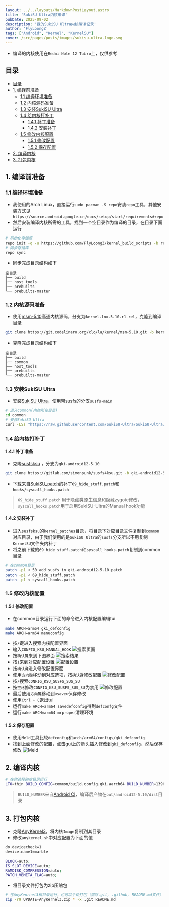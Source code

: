 ```yaml
---
layout: ../../layouts/MarkdownPostLayout.astro
title: 'SukiSU Ultra内核编译'
pubDate: 2025-09-02
description: '我的SukiSU Ultra内核编译记录'
author: 'FlyLoongZ'
tags: ["Android", "Kernel", "KernelSU"]
cover: /src/pages/posts/images/sukisu-ultra-logo.svg
---
```

- 编译的内核使用在`Redmi Note 12 Tubro`上，仅供参考
  
## 目录
- [目录](#目录)
- [1. 编译前准备](#1-编译前准备)
  - [1.1 编译环境准备](#11-编译环境准备)
  - [1.2 内核源码准备](#12-内核源码准备)
  - [1.3 安装SukiSU Ultra](#13-安装sukisu-ultra)
  - [1.4 给内核打补丁](#14-给内核打补丁)
    - [1.4.1 补丁准备](#141-补丁准备)
    - [1.4.2 安装补丁](#142-安装补丁)
  - [1.5 修改内核配置](#15-修改内核配置)
    - [1.5.1 修改配置](#151-修改配置)
    - [1.5.2 保存配置](#152-保存配置)
- [2. 编译内核](#2-编译内核)
- [3. 打包内核](#3-打包内核)


## 1. 编译前准备
### 1.1 编译环境准备
- 我使用的Arch Linux，直接运行`sudo pacman -S repo`安装`repo`工具，其他安装方式见`https://source.android.google.cn/docs/setup/start/requirements#repo`
- 然后安装编译内核所需的工具，找到一个空目录作为编译的目录，在目录下面运行
```  bash
# 初始化存储库
repo init -q -u https://github.com/FlyLoongZ/kernel_build_scripts -b repo_manifest
# 同步存储库
repo sync
```
- 同步完成目录结构如下
```
空目录
├── build
├── host_tools
├── prebuilts 
└── prebuilts-master
```

### 1.2 内核源码准备
- 使用[msm-5.10](https://git.codelinaro.org/clo/la/kernel/msm-5.10)高通内核源码，分支为`kernel.lnx.5.10.r1-rel`，克隆到编译目录
``` bash
git clone https://git.codelinaro.org/clo/la/kernel/msm-5.10.git -b kernel.lnx.5.10.r1-rel common
```
- 克隆完成目录结构如下
```
空目录
├── build
├── common
├── host_tools
├── prebuilts 
└── prebuilts-master
```

### 1.3 安装SukiSU Ultra
- 安装[SukiSU Ultra](https://github.com/SukiSU-Ultra/SukiSU-Ultra)，使用带susfs的分支`susfs-main`
``` bash
# 进入common(内核所在目录)
cd common
# 安装SukiSU Ultra
curl -LSs "https://raw.githubusercontent.com/SukiSU-Ultra/SukiSU-Ultra/main/kernel/setup.sh" | bash -s susfs-main
```

### 1.4 给内核打补丁
#### 1.4.1 补丁准备
- 克隆[susfsksu](https://gitlab.com/simonpunk/susfs4ksu) ，分支为`gki-android12-5.10`
``` bash
git clone https://gitlab.com/simonpunk/susfs4ksu.git -b gki-android12-5.10
```
- 下载来自[SukiSU_patch](https://github.com/SukiSU-Ultra/SukiSU_patch)的补丁`69_hide_stuff.patch`和`hooks/syscall_hooks.patch`
> `69_hide_stuff.patch` 用于隐藏类原生信息和隐藏zygote修改，
`syscall_hooks.patch`用于启用SukiSU-Ultra的Manual hook功能
#### 1.4.2 安装补丁
- 进入`susfsksu`的`kernel_patches`目录，将目录下对应目录文件复制到`common`对应目录，由于我们使用的是`SukiSU Ultra`的`susfs`分支所以不用复制`KernelSU`文件夹内补丁
- 将之前下载的`69_hide_stuff.patch`和`syscall_hooks.patch`复制到common目录
``` bash
# 在common目录
patch -p1 < 50_add_susfs_in_gki-android12-5.10.patch
patch -p1 < 69_hide_stuff.patch
patch -p1 < syscall_hooks.patch
```

### 1.5 修改内核配置
#### 1.5.1 修改配置
- 在common目录运行下面的命令进入内核配置编辑tui
``` bash
make ARCH=arm64 gki_defconfig
make ARCH=arm64 menuconfig
```
- 按`/`键进入搜索内核配置界面
- 输入`CONFIG_KSU_MANUAL_HOOK`
![搜索页面](images/kernel_config_tui_search.png)
- 按`确认键`来到下图界面
![搜索结果](images/kernel_config_tui_search_results.png)
- 按`1`来到对应配置设置
![配置设置](images/kernel_config_tui_set.png)
- 按`确认键`进入修改配置界面
- 使用`方向键`移动到对应选项，按`确认键`修改配置
![修改配置](images/kernel_config_tui_edit.png)
- 按`/`搜索`CONFIG_KSU_SUSFS_SUS_SU`
- 按`空格`修改`CONFIG_KSU_SUSFS_SUS_SU`为禁用
![修改配置](images/kernel_config_tui_disable.png)
- 最后使用`方向键`移动到`<save>`保存修改
- 使用`Ctrl + C`退出tui
- 运行`make ARCH=arm64 savedefconfig`得到`defconfg`文件
- 运行`make ARCH=arm64 mrproper`清理环境

#### 1.5.2 保存配置
- 使用`Meld`工具比较`defconfig`和`arch/arm64/configs/gki_defconfig`
- 找到上面修改的配置，点击gui上的箭头插入修改到`gki_defconfig`，然后保存修改
![Meld](images/config_meld.png)

## 2. 编译内核
``` bash
# 在你选择的空目录运行
LTO=thin BUILD_CONFIG=common/build.config.gki.aarch64 BUILD_NUMBER=13968086 build/build.sh -j$(nproc --all) | tee build.log
```
> `BUILD_NUMBER`来自[Android CI](ci.android.com)，编译后产物在`out/android12-5.10/dist`目录

## 3. 打包内核
- 克隆[AnyKernel3](https://github.com/osm0sis/AnyKernel3)，将内核`Image`复制到其目录
- 修改`anykernel.sh`中对应配置为下面的值
``` bash
do.devicecheck=1
device.name1=marble

BLOCK=auto;
IS_SLOT_DEVICE=auto;
RAMDISK_COMPRESSION=auto;
PATCH_VBMETA_FLAG=auto;
```
- 将目录文件打包为zip压缩包
``` bash
# 在AnyKenrnel3根目录运行，也可以手动打包（排除.git, .github, README.md文件）
zip -r9 UPDATE-AnyKernel3.zip * -x .git README.md 
```
